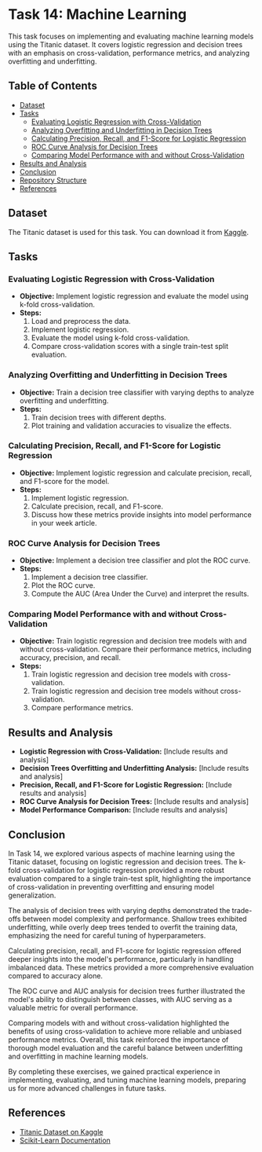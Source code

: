 # Task 14: Machine Learning

This task focuses on implementing and evaluating machine learning models using the Titanic dataset. It covers logistic regression and decision trees with an emphasis on cross-validation, performance metrics, and analyzing overfitting and underfitting.

## Table of Contents
- [Dataset](#dataset)
- [Tasks](#tasks)
  - [Evaluating Logistic Regression with Cross-Validation](#evaluating-logistic-regression-with-cross-validation)
  - [Analyzing Overfitting and Underfitting in Decision Trees](#analyzing-overfitting-and-underfitting-in-decision-trees)
  - [Calculating Precision, Recall, and F1-Score for Logistic Regression](#calculating-precision-recall-and-f1-score-for-logistic-regression)
  - [ROC Curve Analysis for Decision Trees](#roc-curve-analysis-for-decision-trees)
  - [Comparing Model Performance with and without Cross-Validation](#comparing-model-performance-with-and-without-cross-validation)
- [Results and Analysis](#results-and-analysis)
- [Conclusion](#conclusion)
- [Repository Structure](#repository-structure)
- [References](#references)

## Dataset
The Titanic dataset is used for this task. You can download it from [Kaggle](https://www.kaggle.com/datasets/yasserh/titanic-dataset).

## Tasks

### Evaluating Logistic Regression with Cross-Validation
- **Objective:** Implement logistic regression and evaluate the model using k-fold cross-validation.
- **Steps:**
  1. Load and preprocess the data.
  2. Implement logistic regression.
  3. Evaluate the model using k-fold cross-validation.
  4. Compare cross-validation scores with a single train-test split evaluation.

### Analyzing Overfitting and Underfitting in Decision Trees
- **Objective:** Train a decision tree classifier with varying depths to analyze overfitting and underfitting.
- **Steps:**
  1. Train decision trees with different depths.
  2. Plot training and validation accuracies to visualize the effects.

### Calculating Precision, Recall, and F1-Score for Logistic Regression
- **Objective:** Implement logistic regression and calculate precision, recall, and F1-score for the model.
- **Steps:**
  1. Implement logistic regression.
  2. Calculate precision, recall, and F1-score.
  3. Discuss how these metrics provide insights into model performance in your week article.

### ROC Curve Analysis for Decision Trees
- **Objective:** Implement a decision tree classifier and plot the ROC curve.
- **Steps:**
  1. Implement a decision tree classifier.
  2. Plot the ROC curve.
  3. Compute the AUC (Area Under the Curve) and interpret the results.

### Comparing Model Performance with and without Cross-Validation
- **Objective:** Train logistic regression and decision tree models with and without cross-validation. Compare their performance metrics, including accuracy, precision, and recall.
- **Steps:**
  1. Train logistic regression and decision tree models with cross-validation.
  2. Train logistic regression and decision tree models without cross-validation.
  3. Compare performance metrics.

## Results and Analysis
- **Logistic Regression with Cross-Validation:** [Include results and analysis]
- **Decision Trees Overfitting and Underfitting Analysis:** [Include results and analysis]
- **Precision, Recall, and F1-Score for Logistic Regression:** [Include results and analysis]
- **ROC Curve Analysis for Decision Trees:** [Include results and analysis]
- **Model Performance Comparison:** [Include results and analysis]

## Conclusion
In Task 14, we explored various aspects of machine learning using the Titanic dataset, focusing on logistic regression and decision trees. The k-fold cross-validation for logistic regression provided a more robust evaluation compared to a single train-test split, highlighting the importance of cross-validation in preventing overfitting and ensuring model generalization.

The analysis of decision trees with varying depths demonstrated the trade-offs between model complexity and performance. Shallow trees exhibited underfitting, while overly deep trees tended to overfit the training data, emphasizing the need for careful tuning of hyperparameters.

Calculating precision, recall, and F1-score for logistic regression offered deeper insights into the model's performance, particularly in handling imbalanced data. These metrics provided a more comprehensive evaluation compared to accuracy alone.

The ROC curve and AUC analysis for decision trees further illustrated the model's ability to distinguish between classes, with AUC serving as a valuable metric for overall performance.

Comparing models with and without cross-validation highlighted the benefits of using cross-validation to achieve more reliable and unbiased performance metrics. Overall, this task reinforced the importance of thorough model evaluation and the careful balance between underfitting and overfitting in machine learning models.

By completing these exercises, we gained practical experience in implementing, evaluating, and tuning machine learning models, preparing us for more advanced challenges in future tasks.



## References
- [Titanic Dataset on Kaggle](https://www.kaggle.com/datasets/yasserh/titanic-dataset)
- [Scikit-Learn Documentation](https://scikit-learn.org/stable/documentation.html)
